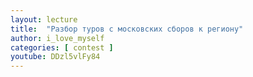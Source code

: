 ```yaml
---
layout: lecture
title:  "Разбор туров с московских сборов к региону"
author: i_love_myself
categories: [ contest ]
youtube: DDzl5vlFy84
---
```

